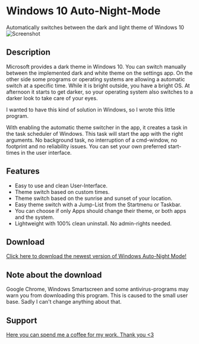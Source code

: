 # Windows 10 Auto-Night-Mode
Automatically switches between the dark and light theme of Windows 10
![Screenshot](https://github.com/Armin2208/Windows-Auto-Night-Mode/blob/master/screenshot.png)

## Description
Microsoft provides a dark theme in Windows 10. You can switch manually between the implemented dark and white theme on the settings app. On the other side some programs or operating systems are allowing a automatic switch at a specific time. While it is bright outside, you have a bright OS. At afternoon it starts to get darker, so your operating system also switches to a darker look to take care of your eyes.

I wanted to have this kind of solution in Windows, so I wrote this little program.

With enabling the automatic theme switcher in the app, it creates a task in the task scheduler of Windows. This task will start the app with the right arguments. No background task, no interruption of a cmd-window, no footprint and no reliability issues. You can set your own preferred start-times in the user interface.

## Features
- Easy to use and clean User-Interface.
- Theme switch based on custom times.
- Theme switch based on the sunrise and sunset of your location.
- Easy theme switch with a Jump-List from the Startmenu or Taskbar.
- You can choose if only Apps should change their theme, or both apps and the system.
- Lightweight with 100% clean uninstall. No admin-rights needed.

## Download
[Click here to download the newest version of Windows Auto-Night Mode!](https://github.com/Armin2208/Windows-Auto-Night-Mode/releases)

## Note about the download
Google Chrome, Windows Smartscreen and some antivirus-programs may warn you from downloading this program. This is caused to the small user base. Sadly I can't change anything about that.

## Support
[Here you can spend me a coffee for my work. Thank you <3](https://www.paypal.me/arminosaj)